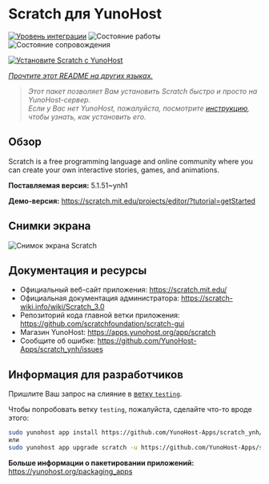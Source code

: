 <!--
Важно: этот README был автоматически сгенерирован <https://github.com/YunoHost/apps/tree/master/tools/readme_generator>
Он НЕ ДОЛЖЕН редактироваться вручную.
-->

# Scratch для YunoHost

[![Уровень интеграции](https://apps.yunohost.org/badge/integration/scratch)](https://ci-apps.yunohost.org/ci/apps/scratch/)
![Состояние работы](https://apps.yunohost.org/badge/state/scratch)
![Состояние сопровождения](https://apps.yunohost.org/badge/maintained/scratch)

[![Установите Scratch с YunoHost](https://install-app.yunohost.org/install-with-yunohost.svg)](https://install-app.yunohost.org/?app=scratch)

*[Прочтите этот README на других языках.](./ALL_README.md)*

> *Этот пакет позволяет Вам установить Scratch быстро и просто на YunoHost-сервер.*  
> *Если у Вас нет YunoHost, пожалуйста, посмотрите [инструкцию](https://yunohost.org/install), чтобы узнать, как установить его.*

## Обзор

Scratch is a free programming language and online community where you can create your own interactive stories, games, and animations.

**Поставляемая версия:** 5.1.51~ynh1

**Демо-версия:** <https://scratch.mit.edu/projects/editor/?tutorial=getStarted>

## Снимки экрана

![Снимок экрана Scratch](./doc/screenshots/800px-Scratch_3.0_Éditeur.png)

## Документация и ресурсы

- Официальный веб-сайт приложения: <https://scratch.mit.edu/>
- Официальная документация администратора: <https://scratch-wiki.info/wiki/Scratch_3.0>
- Репозиторий кода главной ветки приложения: <https://github.com/scratchfoundation/scratch-gui>
- Магазин YunoHost: <https://apps.yunohost.org/app/scratch>
- Сообщите об ошибке: <https://github.com/YunoHost-Apps/scratch_ynh/issues>

## Информация для разработчиков

Пришлите Ваш запрос на слияние в [ветку `testing`](https://github.com/YunoHost-Apps/scratch_ynh/tree/testing).

Чтобы попробовать ветку `testing`, пожалуйста, сделайте что-то вроде этого:

```bash
sudo yunohost app install https://github.com/YunoHost-Apps/scratch_ynh/tree/testing --debug
или
sudo yunohost app upgrade scratch -u https://github.com/YunoHost-Apps/scratch_ynh/tree/testing --debug
```

**Больше информации о пакетировании приложений:** <https://yunohost.org/packaging_apps>
